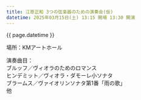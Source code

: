 ```yaml
---
title: 江嵜正和 3つの弦楽器のための演奏会(仮)
datetime: 2025年03月15日(土) 13:15 開場 13:30 開演
---
```

{{ page.datetime }}

場所：KMアートホール

演奏曲目：  
ブルッフ／ヴィオラのためのロマンス  
ヒンデミット／ヴィオラ・ダモーレ小ソナタ  
ブラームス／ヴァイオリンソナタ第1番「雨の歌」  
他